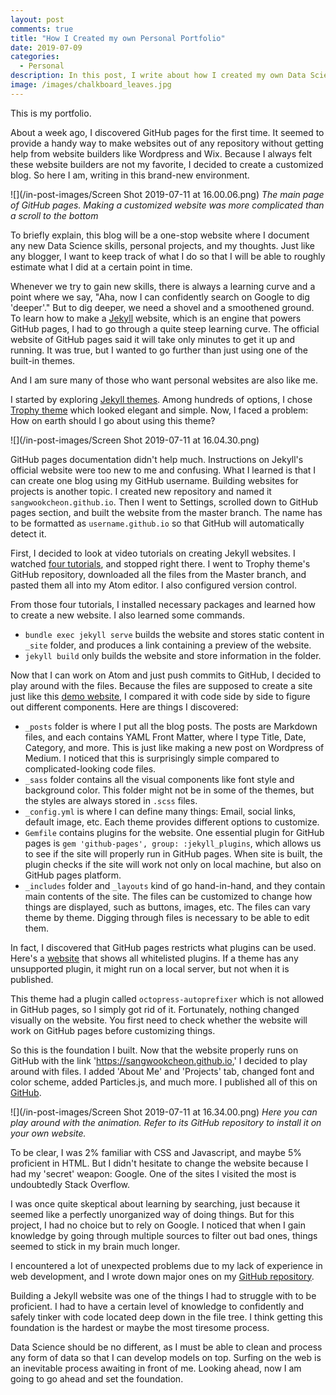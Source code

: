 ```yaml
---
layout: post
comments: true
title: "How I Created my own Personal Portfolio"
date: 2019-07-09
categories:
  - Personal
description: In this post, I write about how I created my own Data Science portfolio.
image: /images/chalkboard_leaves.jpg
---
```


This is my portfolio.

About a week ago, I discovered GitHub pages for the first time. It seemed to provide a handy way to make websites out of any repository without getting help from website builders like Wordpress and Wix. Because I always felt these website builders are not my favorite, I decided to create a customized blog. So here I am, writing in this brand-new environment.

![](/in-post-images/Screen Shot 2019-07-11 at 16.00.06.png)
*The main page of GitHub pages. Making a customized website was more complicated than a scroll to the bottom*

To briefly explain, this blog will be a one-stop website where I document any new Data Science skills, personal projects, and my thoughts. Just like any blogger, I want to keep track of what I do so that I will be able to roughly estimate what I did at a certain point in time.

Whenever we try to gain new skills, there is always a learning curve and a point where we say, "Aha, now I can confidently search on Google to dig 'deeper'." But to dig deeper, we need a shovel and a smoothened ground. To learn how to make a [Jekyll](https://jekyllrb.com/) website, which is an engine that powers GitHub pages, I had to go through a quite steep learning curve. The official website of GitHub pages said it will take only minutes to get it up and running. It was true, but I wanted to go further than just using one of the built-in themes.

And I am sure many of those who want personal websites are also like me.

I started by exploring [Jekyll themes](http://jekyllthemes.org/). Among hundreds of options, I chose [Trophy theme](http://jekyllthemes.org/themes/trophy/) which looked elegant and simple. Now, I faced a problem: How on earth should I go about using this theme?

![](/in-post-images/Screen Shot 2019-07-11 at 16.04.30.png)

GitHub pages documentation didn't help much. Instructions on Jekyll's official website were too new to me and confusing. What I learned is that I can create one blog using my GitHub username. Building websites for projects is another topic. I created new repository and named it `sangwookcheon.github.io`. Then I went to Settings, scrolled down to GitHub pages section, and built the website from the master branch. The name has to be formatted as `username.github.io` so that GitHub will automatically detect it.

First, I decided to look at video tutorials on creating Jekyll websites. I watched [four tutorials](https://www.youtube.com/watch?v=T1itpPvFWHI&list=PLLAZ4kZ9dFpOPV5C5Ay0pHaa0RJFhcmcB), and stopped right there. I went to Trophy theme's GitHub repository, downloaded all the files from the Master branch, and pasted them all into my Atom editor. I also configured version control.

From those four tutorials, I installed necessary packages and learned how to create a new website. I also learned some commands.
* `bundle exec jekyll serve` builds the website and stores static content in `_site` folder, and produces a link containing a preview of the website.
* `jekyll build` only builds the website and store information in the folder.

Now that I can work on Atom and just push commits to GitHub, I decided to play around with the files. Because the files are supposed to create a site just like this [demo website](https://thomasvaeth.github.io/trophy-jekyll/), I compared it with code side by side to figure out different components. Here are things I discovered:
* `_posts` folder is where I put all the blog posts. The posts are Markdown files, and each contains YAML Front Matter, where I type Title, Date, Category, and more. This is just like making a new post on Wordpress of Medium. I noticed that this is surprisingly simple compared to complicated-looking code files.
* `_sass` folder contains all the visual components like font style and  background color. This folder might not be in some of the themes, but the styles are always stored in `.scss` files.
* `_config.yml` is where I can define many things: Email, social links, default image, etc. Each theme provides different options to customize.
* `Gemfile` contains plugins for the website. One essential plugin for GitHub pages is `gem 'github-pages', group: :jekyll_plugins`, which allows us to see if the site will properly run in GitHub pages. When site is built, the plugin checks if the site will work not only on local machine, but also on GitHub pages platform.
* `_includes` folder and `_layouts` kind of go hand-in-hand, and they contain main contents of the site. The files can be customized to change how things are displayed, such as buttons, images, etc. The files can vary theme by theme. Digging through files is necessary to be able to edit them.

In fact, I discovered that GitHub pages restricts what plugins can be used. Here's a [website](https://pages.github.com/versions/) that shows all whitelisted plugins. If a theme has any unsupported plugin, it might run on a local server, but not when it is published.

This theme had a plugin called `octopress-autoprefixer` which is not allowed in GitHub pages, so I simply got rid of it. Fortunately, nothing changed visually on the website. You first need to check whether the website will work on GitHub pages before customizing things.

So this is the foundation I built. Now that the website properly runs on GitHub with the link 'https://sangwookcheon.github.io,' I decided to play around with files. I added 'About Me' and 'Projects' tab, changed font and color scheme, added Particles.js, and much more. I published all of this on [GitHub](https://github.com/SangwookCheon/sangwookcheon.github.io).

![](/in-post-images/Screen Shot 2019-07-11 at 16.34.00.png)
*Here you can play around with the animation. Refer to its GitHub repository to install it on your own website.*

To be clear, I was 2% familiar with CSS and Javascript, and maybe 5% proficient in HTML. But I didn't hesitate to change the website because I had my 'secret' weapon: Google. One of the sites I visited the most is undoubtedly Stack Overflow.

I was once quite skeptical about learning by searching, just because it seemed like a perfectly unorganized way of doing things. But for this project, I had no choice but to rely on Google. I noticed that when I gain knowledge by going through multiple sources to filter out bad ones, things seemed to stick in my brain much longer.

I encountered a lot of unexpected problems due to my lack of experience in web development, and I wrote down major ones on my [GitHub repository](https://github.com/SangwookCheon/sangwookcheon.github.io).

Building a Jekyll website was one of the things I had to struggle with to be proficient. I had to have a certain level of knowledge to confidently and safely tinker with code located deep down in the file tree. I think getting this foundation is the hardest or maybe the most tiresome process.

Data Science should be no different, as I must be able to clean and process any form of data so that I can develop models on top. Surfing on the web is an inevitable process awaiting in front of me. Looking ahead, now I am going to go ahead and set the foundation.
